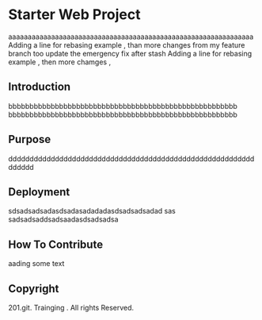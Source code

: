 # Starter Web Project
 aaaaaaaaaaaaaaaaaaaaaaaaaaaaaaaaaaaaaaaaaaaaaaaaaaaaaaaaaaaaaaa
 Adding a line for rebasing example , than more changes from my feature branch too
 update the emergency fix after stash
 Adding a line for rebasing example , then more chamges ,  
 
## Introduction
bbbbbbbbbbbbbbbbbbbbbbbbbbbbbbbbbbbbbbbbbbbbbbbbbbbbbb
bbbbbbbbbbbbbbbbbbbbbbbbbbbbbbbbbbbbbbbbbbbbbbbbbbbbbb
## Purpose
dddddddddddddddddddddddddddddddddddddddddddddddddddddddddddddddd
## Deployment
sdsadsadsadasdsadasadadadasdsadsadsadad
sas
sadsadsaddsadsaadasdsadsadsa

## How To Contribute

aading some text

## Copyright

201.git. Trainging . All rights Reserved.